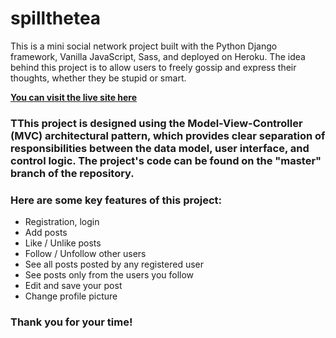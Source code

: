 # spillthetea

This is a mini social network project built with the Python Django framework, Vanilla JavaScript, Sass, and deployed on Heroku. The idea behind this project is to allow users to freely gossip and express their thoughts, whether they be stupid or smart. 

**[You can visit the live site here](https://spillthetea.herokuapp.com/)**

### TThis project is designed using the Model-View-Controller (MVC) architectural pattern, which provides clear separation of responsibilities between the data model, user interface, and control logic. The project's code can be found on the "master" branch of the repository.


### Here are some key features of this project: 
- Registration, login
- Add posts
- Like / Unlike posts
- Follow / Unfollow other users
- See all posts posted by any registered user
- See posts only from the users you follow
- Edit and save your post
- Change profile picture

### Thank you for your time! 




